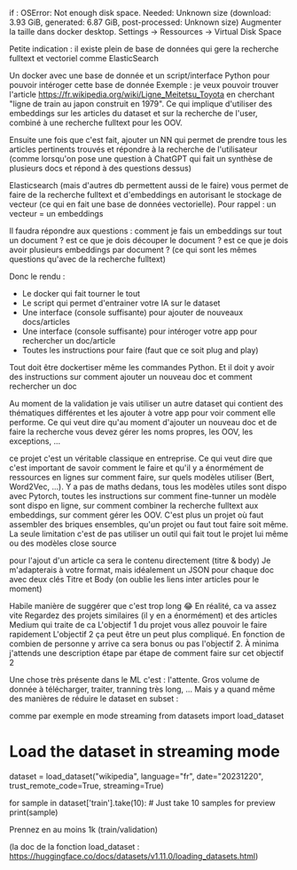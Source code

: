 if : OSError: Not enough disk space. Needed: Unknown size (download: 3.93 GiB, generated: 6.87 GiB, post-processed: Unknown size)
Augmenter la taille dans docker desktop. Settings -> Ressources -> Virtual Disk Space

Petite indication : il existe plein de base de données qui gere la recherche fulltext et vectoriel comme ElasticSearch

Un docker avec une base de donnée et un script/interface Python pour pouvoir intéroger cette base de donnée
Exemple : je veux pouvoir trouver l'article https://fr.wikipedia.org/wiki/Ligne_Meitetsu_Toyota en cherchant "ligne de train au japon construit en 1979".
Ce qui implique d'utiliser des embeddings sur les articles du dataset et sur la recherche de l'user, combiné à une recherche fulltext pour les OOV.

Ensuite une fois que c'est fait, ajouter un NN qui permet de prendre tous les articles pertinents trouvés et répondre à la recherche de l'utilisateur (comme lorsqu'on pose une question à ChatGPT qui fait un synthèse de plusieurs docs et répond à des questions dessus)

Elasticsearch (mais d'autres db permettent aussi de le faire) vous permet de faire de la recherche fulltext et d'embeddings en autorisant le stockage de vecteur (ce qui en fait une base de données vectorielle). Pour rappel : un vecteur = un embeddings

Il faudra répondre aux questions : comment je fais un embeddings sur tout un document ? est ce que je dois découper le document ? est ce que je dois avoir plusieurs embeddings par document ? (ce qui sont les mêmes questions qu'avec de la recherche fulltext)

Donc le rendu :

- Le docker qui fait tourner le tout
- Le script qui permet d'entrainer votre IA sur le dataset
- Une interface (console suffisante) pour ajouter de nouveaux docs/articles
- Une interface (console suffisante) pour intéroger votre app pour rechercher un doc/article
- Toutes les instructions pour faire (faut que ce soit plug and play)

Tout doit être dockertiser même les commandes Python. Et il doit y avoir des instructions sur comment ajouter un nouveau doc et comment rechercher un doc

Au moment de la validation je vais utiliser un autre dataset qui contient des thématiques différentes et les ajouter à votre app pour voir comment elle performe. Ce qui veut dire qu'au moment d'ajouter un nouveau doc et de faire la recherche vous devez gérer les noms propres, les OOV, les exceptions, ...

ce projet c'est un véritable classique en entreprise. Ce qui veut dire que c'est important de savoir comment le faire et qu'il y a énormément de ressources en lignes sur comment faire, sur quels modèles utiliser (Bert, Word2Vec, ...).
Y a pas de maths dedans, tous les modèles utiles sont dispo avec Pytorch, toutes les instructions sur comment fine-tunner un modèle sont dispo en ligne, sur comment combiner la recherche fulltext aux embeddings, sur comment gérer les OOV.
C'est plus un projet où faut assembler des briques ensembles, qu'un projet ou faut tout faire soit même.
La seule limitation c'est de pas utiliser un outil qui fait tout le projet lui même ou des modèles close source

pour l'ajout d'un article ca sera le contenu directement (titre & body)
Je m'adapterais à votre format, mais idéalement un JSON pour chaque doc avec deux clés Titre et Body (on oublie les liens inter articles pour le moment)

Habile manière de suggérer que c'est trop long 😂
En réalité, ca va assez vite Regardez des projets similaires (il y en a énormément) et des articles Medium qui traite de ca
L'objectif 1 du projet vous allez pouvoir le faire rapidement
L'objectif 2 ça peut être un peut plus compliqué. En fonction de combien de personne y arrive ca sera bonus ou pas l'objectif 2. À minima j'attends une description étape par étape de comment faire sur cet objectif 2

Une chose très présente dans le ML c'est : l'attente. Gros volume de donnée à télécharger, traiter, tranning très long, ...
Mais y a quand même des manières de réduire le dataset en subset :

comme par exemple en mode streaming
from datasets import load_dataset

# Load the dataset in streaming mode

dataset = load_dataset("wikipedia", language="fr", date="20231220", trust_remote_code=True, streaming=True)

for sample in dataset['train'].take(10): # Just take 10 samples for preview
print(sample)

Prennez en au moins 1k (train/validation)

(la doc de la fonction load_dataset : https://huggingface.co/docs/datasets/v1.11.0/loading_datasets.html)
